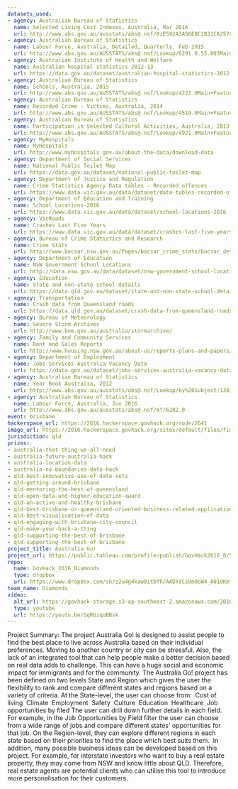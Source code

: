 ```yaml
---
datasets_used:
- agency: Australian Bureau of Statistics
  name: Selected Living Cost Indexes, Australia, Mar 2016
  url: http://www.abs.gov.au/ausstats/abs@.nsf/0/E592A3A56EBC2B31CA257C130017D2FA?Opendocument
- agency: Australian Bureau of Statistics
  name: Labour Force, Australia, Detailed, Quarterly, Feb 2015
  url: http://www.abs.gov.au/AUSSTATS/abs@.nsf/Lookup/6291.0.55.003Main+Features1Feb%202015?OpenDocument
- agency: Australian Institute of Health and Welfare
  name: Australian hospital statistics 2012-13
  url: https://data.gov.au/dataset/australian-hospital-statistics-2012-13
- agency: Australian Bureau of Statistics
  name: Schools, Australia, 2015
  url: http://www.abs.gov.au/AUSSTATS/abs@.nsf/Lookup/4221.0Main+Features392015?OpenDocument
- agency: Australian Bureau of Statistics
  name: Recorded Crime - Victims, Australia, 2014
  url: http://www.abs.gov.au/AUSSTATS/abs@.nsf/Lookup/4510.0Main+Features12014?OpenDocument
- agency: Australian Bureau of Statistics
  name: Participation in Selected Cultural Activities, Australia, 2013-14
  url: http://www.abs.gov.au/AUSSTATS/abs@.nsf/Lookup/4921.0Main+Features12013-14?OpenDocument
- agency: MyHospitals
  name: MyHospitals
  url: http://www.myhospitals.gov.au/about-the-data/download-data
- agency: Department of Social Services
  name: National Public Toilet Map
  url: https://data.gov.au/dataset/national-public-toilet-map
- agency: Department of Justice and Regulation
  name: Crime Statistics Agency Data tables - Recorded offences
  url: https://www.data.vic.gov.au/data/dataset/data-tables-recorded-offences
- agency: Department of Education and Training
  name: School Locations-2016
  url: https://www.data.vic.gov.au/data/dataset/school-locations-2016
- agency: VicRoads
  name: Crashes Last Five Years
  url: https://www.data.vic.gov.au/data/dataset/crashes-last-five-years
- agency: Bureau of Crime Statistics and Research
  name: Crime Stats
  url: http://www.bocsar.nsw.gov.au/Pages/bocsar_crime_stats/bocsar_detailedspreadsheets.aspx
- agency: Department of Education
  name: NSW Government School Locations
  url: http://data.nsw.gov.au/data/dataset/nsw-government-school-locations/resource/4c0a7e3f-1126-4b4b-8c1f-613ac86cb584
- agency: Education
  name: State and non-state school details
  url: https://data.qld.gov.au/dataset/state-and-non-state-school-details
- agency: Transportation
  name: Crash data from Queensland roads
  url: https://data.qld.gov.au/dataset/crash-data-from-queensland-roads
- agency: Bureau of Meteorology
  name: Severe Storm Archives
  url: http://www.bom.gov.au/australia/stormarchive/
- agency: Family and Community Services
  name: Rent and Sales Reports
  url: http://www.housing.nsw.gov.au/about-us/reports-plans-and-papers/rent-and-sales-reports
- agency: Department of Employment
  name: Jobs Services Australia Vacancy Data
  url: https://data.gov.au/dataset/jobs-services-australia-vacancy-data
- agency: Australian Bureau of Statistics
  name: Year Book Australia, 2012
  url: http://www.abs.gov.au/ausstats/abs@.nsf/Lookup/by%20Subject/1301.0~2012~Main%20Features~Australia's%20climate~143
- agency: Australian Bureau of Statistics
  name: Labour Force, Australia, Jun 2016
  url: http://www.abs.gov.au/ausstats/abs@.nsf/mf/6202.0
event: brisbane
hackerspace_url: https://2016.hackerspace.govhack.org/node/2641
image_url: https://2016.hackerspace.govhack.org/sites/default/files/field/image/australianmap.png
jurisdiction: qld
prizes:
- australia-that-thing-we-all-need
- australia-future-australia-hack
- australia-location-data
- australia-no-boundaries-data-hack
- qld-best-innovative-use-of-data-sets
- qld-getting-around-brisbane
- qld-mentoring-the-best-of-queensland
- qld-open-data-and-higher-education-award
- qld-an-active-and-healthy-brisbane
- qld-best-brisbane-or-queensland-oriented-business-related-application
- qld-best-visualisation-of-data
- qld-engaging-with-brisbane-city-council
- qld-make-your-hack-a-thing
- qld-supporting-the-best-of-brisbane
- qld-supporting-the-best-of-brisbane
project_title: Australia Go!
project_url: https://public.tableau.com/profile/publish/GovHack2016_0/Story1#!/publish-confirm
repo:
  name: GovHack_2016_Diamonds
  type: dropbox
  url: https://www.dropbox.com/sh/z2u4g4kaw8itbfh/AADYdCsUm9oW4_A01OKmf6QCa?dl=0
team_name: Diamonds
video:
  alt_url: https://govhack-storage.s3-ap-southeast-2.amazonaws.com/2016/diamond_v4.mov
  type: youtube
  url: https://youtu.be/GqRGzqoBBsk
---
```


Project Summary:
The project Australia Go! is designed to assist people to find the best place to live across Australia based on their individual preferences. Moving to another country or city can be stressful. Also, the lack of an integrated tool that can help people make a better decision based on real data adds to challenge. This can have a huge social and economic impact for immigrants and for the community. The Australia Go! project has been defined on two levels State and Region which gives the user the flexibility to rank and compare different states and regions based on a variety of criteria. At the State-level, the user can choose from:
 Cost of living
 Climate
 Employment
 Safety
 Culture
 Education
 Healthcare
 Job opportunities by filed
The user can drill down further details in each field. For example, in the Job Opportunities by Field filter the user can choose from a wide range of jobs and compare different states' opportunities for that job. On the Region-level, they can explore different regions in each state based on their priorities to find the place which best suits them. 
In addition, many possible business ideas can be developed based on this project. For example, for interstate investors who want to buy a real estate property, they may come from NSW and know little about QLD. Therefore, real estate agents are potential clients who can utilise this tool to introduce more personalisation for their customers.